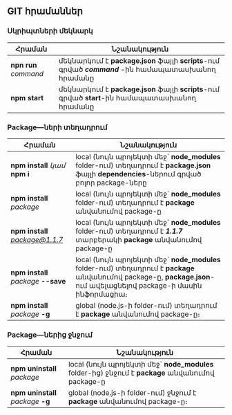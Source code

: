 ## GIT հրամաններ

### Սկրիպտների մեկնարկ
Հրաման  | Նշանակություն
------------- | -------------
**npn run** *command* | մեկնարկում է **package.json** ֆայլի **scripts**-ում գրված ***command*** -ին համապատասխանող հրամանը
**npm start**  | մեկնարկում է **package.json** ֆայլի **scripts**-ում գրված **start**-ին համապատասխանող հրամանը

### Package—ների տեղադրում
Հրաման  | Նշանակություն
------------- | -------------
**npm install** *կամ* **npm i**  | local (նույն պրոյեկտի մեջ` **node_modules** folder-ում)  տեղադրում է **package.json** ֆայլի **dependencies**-ներում գրված բոլոր package-ները 
**npm install** *package*  | local (նույն պրոյեկտի մեջ` **node_modules** folder-ում) տեղադրում է **package** անվանումով package-ը
**npm install** *package@1.1.7*  | local (նույն պրոյեկտի մեջ` **node_modules** folder-ում) տեղադրում է ***1.1.7*** տարբերակի **package** անվանումով package-ը 
**npm install** *package* **--save**  | local (նույն պրոյեկտի մեջ` **node_modules** folder-ում) տեղադրում է **package** անվանումով package-ը, **package.json**-ում ավելացնելով package-ի մասին ինֆորմացիա։
**npm install** *package* **-g**  | global (node.js-ի folder-ում) տեղադրում է **package** անվանումով package-ը։

### Package—ներից ջնջում
Հրաման  | Նշանակություն
------------- | -------------
**npm uninstall** *package*  | local (նույն պրոյեկտի մեջ` **node_modules** folder-ից) ջնջում է **package** անվանումով package-ը
**npm uninstall** *package* **-g**  | global (node.js-ի folder-ում) ջնջում է **package** անվանումով package-ը։

